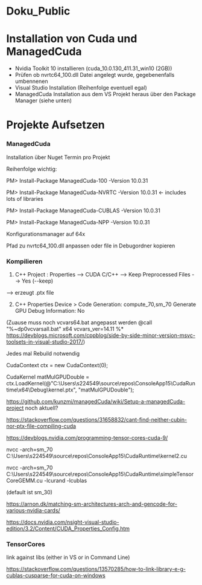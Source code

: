 # Doku_Public

# Installation von Cuda und ManagedCuda


- Nvidia Toolkit 10 installieren (cuda_10.0.130_411.31_win10 (2GB))
- Prüfen ob nvrtc64_100.dll Datei angelegt wurde, gegebenenfalls umbennenen
- Visual Studio Installation (Reihenfolge eventuell egal)
- ManagedCuda Installation aus dem VS Projekt heraus über den Package Manager (siehe unten)



# Projekte Aufsetzen

### ManagedCuda

Installation über Nuget Termin pro Projekt

Reihenfolge wichtig: 

PM> Install-Package ManagedCuda-100 -Version 10.0.31

PM> Install-Package ManagedCuda-NVRTC -Version 10.0.31  <- includes lots of libraries

PM> Install-Package ManagedCuda-CUBLAS -Version 10.0.31

PM> Install-Package ManagedCuda-NPP -Version 10.0.31

Konfigurationsmanager auf 64x

Pfad zu nvrtc64_100.dll anpassen oder file in Debugordner kopieren 

### Kompilieren

1. C++ Project : Properties --> CUDA C/C++ --> Keep Preprocessed Files --> Yes (--keep)

--> erzeugt .ptx file

2. C++ Properties Device > Code Generation: compute_70,sm_70
  Generate GPU Debug Information: No

(Zuause muss noch vcvars64.bat angepasst werden
@call "%~dp0vcvarsall.bat" x64 vcvars_ver=14.11 %*
https://devblogs.microsoft.com/cppblog/side-by-side-minor-version-msvc-toolsets-in-visual-studio-2017/)

Jedes mal Rebuild notwendig

CudaContext ctx = new CudaContext(0);

CudaKernel matMulGPUDouble = ctx.LoadKernel(@"C:\Users\s224549\source\repos\ConsoleApp15\CudaRuntime\x64\Debug\kernel.ptx", "matMulGPUDouble");

https://github.com/kunzmi/managedCuda/wiki/Setup-a-managedCuda-project noch aktuell?


https://stackoverflow.com/questions/31658832/cant-find-neither-cubin-nor-ptx-file-compiling-cuda

https://devblogs.nvidia.com/programming-tensor-cores-cuda-9/



nvcc -arch=sm_70 C:\Users\s224549\source\repos\ConsoleApp15\CudaRuntime\kernel2.cu

nvcc -arch=sm_70 C:\Users\s224549\source\repos\ConsoleApp15\CudaRuntime\simpleTensorCoreGEMM.cu -lcurand -lcublas

(default ist sm_30)

https://arnon.dk/matching-sm-architectures-arch-and-gencode-for-various-nvidia-cards/

https://docs.nvidia.com/nsight-visual-studio-edition/3.2/Content/CUDA_Properties_Config.htm

### TensorCores

link against libs (either in VS or in Command Line)

https://stackoverflow.com/questions/13570285/how-to-link-library-e-g-cublas-cusparse-for-cuda-on-windows
